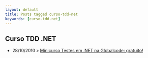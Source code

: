 ```yaml
---
layout: default
title: Posts tagged curso-tdd-net
keywords: [curso-tdd-net]
---
```

<h2 class="category">Curso TDD .NET</h2>
<ul class="posts">
<li>
<p>
<span class="date">28/10/2010</span> &raquo; 
<a href="/blog/minicurso-testes-em-net-na-globalcode-gratuito">Minicurso Testes em .NET na Globalcode: gratuito!</a>
</p>
</li> 
</ul>
